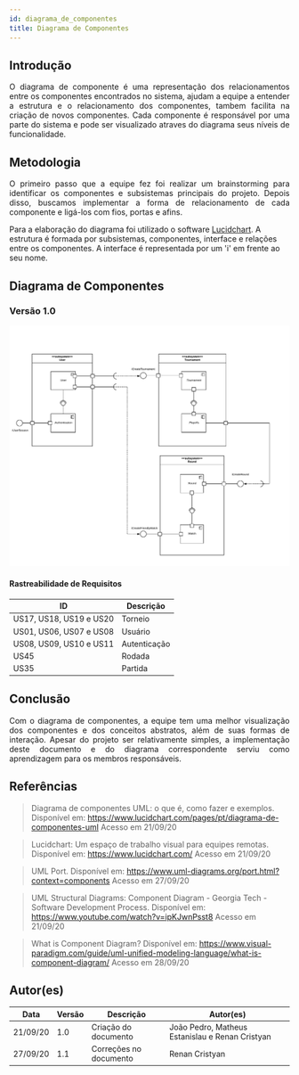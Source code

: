 ```yaml
---
id: diagrama_de_componentes
title: Diagrama de Componentes
---
```



## Introdução

<p align = "justify">
O diagrama de componente é uma representação dos relacionamentos entre os componentes encontrados no sistema, ajudam a equipe a entender a estrutura e o relacionamento dos componentes, tambem facilita na criação de novos componentes. Cada componente é responsável por uma parte do sistema e pode ser visualizado atraves do diagrama seus níveis de funcionalidade.
</p>

## Metodologia

<p align = "justify">
O primeiro passo que a equipe fez foi realizar um brainstorming para identificar os componentes e subsistemas principais do projeto. Depois disso, buscamos implementar a forma de relacionamento de cada componente e ligá-los com fios, portas e afins.

Para a elaboração do diagrama foi utilizado o software [Lucidchart](https://www.lucidchart.com). A estrutura é formada por subsistemas, componentes, interface e relações entre os componentes. A interface é representada por um 'i' em frente ao seu nome.
</p>

## Diagrama de Componentes

### Versão 1.0

![![diagrama de componentes](../assets/Diagrama_componentes/diagrama_de_componentes.png)](../assets/Diagrama_componentes/diagrama_de_componentes.png)


#### Rastreabilidade de Requisitos

| ID|Descrição|
|---|---|
|US17, US18, US19 e US20|Torneio|
|US01, US06, US07 e US08|Usuário|
|US08, US09, US10 e US11 |Autenticação|
|US45 |Rodada|
|US35|Partida|

## Conclusão

<p align = "justify">
Com o diagrama de componentes, a equipe tem uma melhor visualização dos componentes e dos conceitos abstratos, além de suas formas de interação. Apesar do projeto ser relativamente simples, a implementação deste documento e do diagrama correspondente serviu como aprendizagem para os membros responsáveis.
</p>

## Referências

> Diagrama de componentes UML: o que é, como fazer e exemplos. Disponível em: https://www.lucidchart.com/pages/pt/diagrama-de-componentes-uml Acesso em 21/09/20

> Lucidchart: Um espaço de trabalho visual para equipes remotas. Disponível em: https://www.lucidchart.com/ Acesso em 21/09/20

> UML Port. Disponível em: https://www.uml-diagrams.org/port.html?context=components Acesso em 27/09/20

> UML Structural Diagrams: Component Diagram - Georgia Tech - Software Development Process. Disponível em: https://www.youtube.com/watch?v=ipKJwnPsst8 Acesso em 21/09/20

> What is Component Diagram? Disponível em: https://www.visual-paradigm.com/guide/uml-unified-modeling-language/what-is-component-diagram/ Acesso em 28/09/20

## Autor(es)
| Data | Versão | Descrição | Autor(es) |
| -- | -- | -- | -- |
| 21/09/20 | 1.0 | Criação do documento | João Pedro, Matheus Estanislau e Renan Cristyan | 
| 27/09/20 | 1.1 | Correções no documento | Renan Cristyan | 
